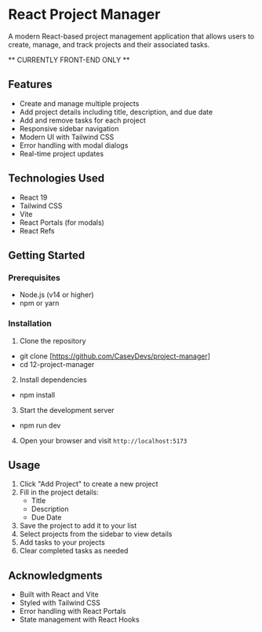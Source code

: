 # React Project Manager

A modern React-based project management application that allows users to create, manage, and track projects and their associated tasks.

** CURRENTLY FRONT-END ONLY **

## Features

- Create and manage multiple projects
- Add project details including title, description, and due date
- Add and remove tasks for each project
- Responsive sidebar navigation
- Modern UI with Tailwind CSS
- Error handling with modal dialogs
- Real-time project updates

## Technologies Used

- React 19
- Tailwind CSS
- Vite
- React Portals (for modals)
- React Refs

## Getting Started

### Prerequisites

- Node.js (v14 or higher)
- npm or yarn

### Installation

1. Clone the repository
- git clone [https://github.com/CaseyDevs/project-manager]
- cd 12-project-manager

2. Install dependencies
- npm install

3. Start the development server
- npm run dev

4. Open your browser and visit `http://localhost:5173`

## Usage

1. Click "Add Project" to create a new project
2. Fill in the project details:
   - Title
   - Description
   - Due Date
3. Save the project to add it to your list
4. Select projects from the sidebar to view details
5. Add tasks to your projects
6. Clear completed tasks as needed

## Acknowledgments

- Built with React and Vite
- Styled with Tailwind CSS
- Error handling with React Portals
- State management with React Hooks
